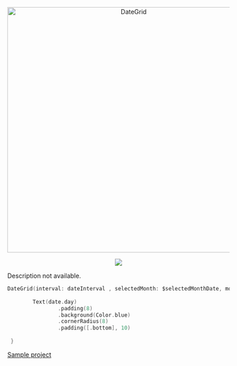 <p align="center">
<img src="https://github.com/yodagamaheshan/DateGrid/blob/main/banner.png?raw=true" alt="DateGrid" title="DateGrid" width="557"/>
</p>

<p align="center">
<a href="https://swift.org/package-manager/"><img src="https://img.shields.io/badge/SPM-supported-DE5C43.svg?style=flat"></a>
</p>

Description not available.

```swift
DateGrid(interval: dateInterval , selectedMonth: $selectedMonthDate, mode: .month(estimateHeight: 400)) { date in
                
        Text(date.day)
                .padding(8)
                .background(Color.blue)
                .cornerRadius(8)
                .padding([.bottom], 10)
                
 }
```

[Sample project](https://github.com/yodagamaheshan/FlexibleCalender-demo.git)

